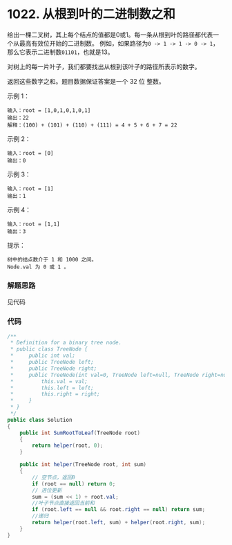 # 1022. 从根到叶的二进制数之和
给出一棵二叉树，其上每个结点的值都是0或1。每一条从根到叶的路径都代表一个从最高有效位开始的二进制数。
例如，如果路径为``0 -> 1 -> 1 -> 0 -> 1``，那么它表示二进制数``01101``，也就是13。

对树上的每一片叶子，我们都要找出从根到该叶子的路径所表示的数字。

返回这些数字之和。题目数据保证答案是一个 32 位 整数。

示例 1：
```
输入：root = [1,0,1,0,1,0,1]
输出：22
解释：(100) + (101) + (110) + (111) = 4 + 5 + 6 + 7 = 22
```
示例 2：
```
输入：root = [0]
输出：0
```
示例 3：
```
输入：root = [1]
输出：1
```
示例 4：
```
输入：root = [1,1]
输出：3
```

提示：
```
树中的结点数介于 1 和 1000 之间。
Node.val 为 0 或 1 。
```

### 解题思路
见代码

### 代码

```csharp
/**
 * Definition for a binary tree node.
 * public class TreeNode {
 *     public int val;
 *     public TreeNode left;
 *     public TreeNode right;
 *     public TreeNode(int val=0, TreeNode left=null, TreeNode right=null) {
 *         this.val = val;
 *         this.left = left;
 *         this.right = right;
 *     }
 * }
 */
public class Solution
{
    public int SumRootToLeaf(TreeNode root)
    {
        return helper(root, 0);
    }

    public int helper(TreeNode root, int sum)
    {
        // 空节点，返回0
        if (root == null) return 0;
        // 进位更新
        sum = (sum << 1) + root.val;
        //叶子节点直接返回当前和
        if (root.left == null && root.right == null) return sum;
        //递归
        return helper(root.left, sum) + helper(root.right, sum);
    }
}
```
